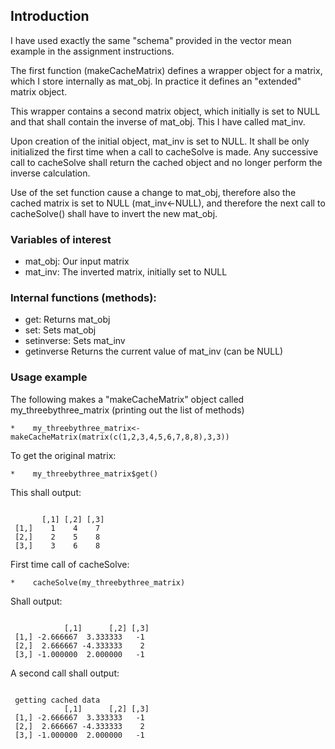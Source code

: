 ## Introduction

I have used exactly the same "schema" provided in the vector mean example in the assignment 
instructions.  

The first function (makeCacheMatrix) defines a wrapper object for a matrix, which I store 
internally as mat_obj. In practice  it defines an "extended" matrix object.

This wrapper contains a second matrix object, which initially is set to NULL 
and that shall contain the inverse of mat_obj. This I have called mat_inv. 

Upon creation of the initial object, mat_inv is set to NULL. It shall 
be only initialized the first time when a call to cacheSolve is made. Any 
successive call to cacheSolve shall return the cached object and no longer perform 
the inverse calculation. 

Use of the set function cause a change to mat_obj, therefore also the cached matrix is 
set to NULL (mat_inv<-NULL), and therefore the next call to cacheSolve() shall have to 
invert the new mat_obj. 


### Variables of interest
 
* mat_obj: Our input matrix
* mat_inv: The inverted matrix, initially set to NULL 
 
### Internal functions (methods): 

* get: Returns mat_obj 
* set: Sets    mat_obj
* setinverse: Sets mat_inv 
* getinverse  Returns the current value of mat_inv (can be NULL)
 
### Usage example 

The following makes a "makeCacheMatrix" object called my_threebythree_matrix (printing out the list of methods)

<pre><code>*    my_threebythree_matrix<-makeCacheMatrix(matrix(c(1,2,3,4,5,6,7,8,8),3,3)) </code></pre>

To get the original matrix:  
<pre><code>*    my_threebythree_matrix$get()</code></pre>

This shall output:  

<pre><code>
       [,1] [,2] [,3]
 [1,]    1    4    7
 [2,]    2    5    8
 [3,]    3    6    8
</code></pre>

First time call of cacheSolve: 
<pre><code>*    cacheSolve(my_threebythree_matrix)</code></pre>
  
Shall output: 

<pre><code>
            [,1]      [,2] [,3]
 [1,] -2.666667  3.333333   -1
 [2,]  2.666667 -4.333333    2
 [3,] -1.000000  2.000000   -1
</code></pre>

A second call shall output: 
<pre><code>
 getting cached data
            [,1]      [,2] [,3]
 [1,] -2.666667  3.333333   -1
 [2,]  2.666667 -4.333333    2
 [3,] -1.000000  2.000000   -1
 </code></pre>